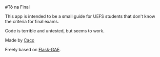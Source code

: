 #Tô na Final

This app is intended to be a small guide for UEFS students that don't know the criteria for final exams.

Code is terrible and untested, but seems to work.

Made by [Caco](www.facebook.com/cacovsky)

Freely based on [Flask-GAE](https://github.com/kelp404/Flask-GAE).


